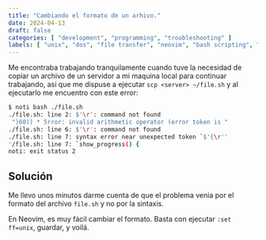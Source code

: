 ```yaml
---
title: "Cambiando el formato de un arhivo."
date: 2024-04-13
draft: false
categories: [ "development", "programming", "troubleshooting" ]
labels: [ "unix", "dos", "file transfer", "neovim", "bash scripting", "scp command" ]
---
```


Me encontraba trabajando tranquilamente cuando tuve la necesidad de copiar un
archivo de un servidor a mi maquina local para continuar trabajando, asi que me
dispuse a ejecutar `scp <server> ~/file.sh` y al ejecutarlo me encuentro con
este error:


```bash
$ noti bash ./file.sh
./file.sh: line 2: $'\r': command not found
 ")60)) * 5rror: invalid arithmetic operator (error token is "
./file.sh: line 6: $'\r': command not found
./file.sh: line 7: syntax error near unexpected token `$'{\r''
'/file.sh: line 7: `show_progress() {
noti: exit status 2
```


## Solución


Me llevo unos minutos darme cuenta de que el problema venia por el formato del
archivo `file.sh` y no por la sintaxis.


En Neovim, es muy fácil cambiar el formato. Basta con ejecutar `:set ff=unix`,
guardar, y voilá.
